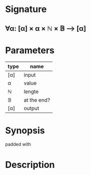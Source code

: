 # Signature
## ∀α: [α] × α × ℕ × 𝔹 ⟶ [α]

# Parameters

| type | name |
|------|------|
|[α]|input|
|α|value|
|ℕ|lengte|
|𝔹|at the end?|
|[α]|output|

# Synopsis
padded with

# Description
